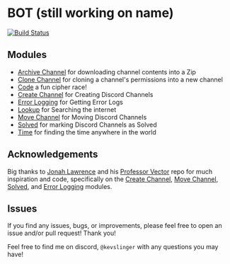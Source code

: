 # BOT (still working on name)
[![Build Status](https://travis-ci.com/kevslinger/DiscordCipherRace.svg?branch=main)](https://travis-ci.com/kevslinger/DiscordCipherRace)

## Modules

- [Archive Channel](./modules/archive_channel) for downloading channel contents into a Zip
- [Clone Channel](./modules/clone_channel) for cloning a channel's permissions into a new channel  
- [Code](./modules/code) a fun cipher race!
- [Create Channel](./modules/create_channel) for Creating Discord Channels
- [Error Logging](./modules/error_logging) for Getting Error Logs
- [Lookup](./modules/lookup) for Searching the internet  
- [Move Channel](./modules/move_channel) for Moving Discord Channels
- [Solved](./modules/solved) for marking Discord Channels as Solved
- [Time](./modules/time) for finding the time anywhere in the world


## Acknowledgements

Big thanks to [Jonah Lawrence](https://github.com/DenverCoder1) and his [Professor Vector](https://github.com/DenverCoder1/professor-vector-discord-bot)
repo for much inspiration and code, specifically on the [Create Channel](https://github.com/kevslinger/DiscordCipherRace/tree/main/modules/create_channel),
[Move Channel](https://github.com/kevslinger/DiscordCipherRace/tree/main/modules/move_channel),
[Solved](https://github.com/kevslinger/DiscordCipherRace/tree/main/modules/solved), and 
[Error Logging](https://github.com/kevslinger/DiscordCipherRace/tree/main/modules/error_logging) modules. 

## Issues

If you find any issues, bugs, or improvements, please feel free to open an issue and/or pull request! Thank you!

Feel free to find me on discord, `@kevslinger` with any questions you may have!
